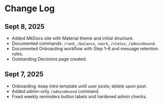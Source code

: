 # Change Log

## Sept 8, 2025
- Added MkDocs site with Material theme and initial structure.
- Documented commands: `/rank`, `/balance`, `/work`, `/status`, `/admindmsend`.
- Documented Onboarding workflow with Step 1–6 and message retention rules.
- Outstanding Decisions page created.

## Sept 7, 2025
- Onboarding: keep intro template until user posts; delete upon post.
- Added admin-only `/admindmsend` command.
- Fixed weekly reminders button labels and hardened admin checks.
